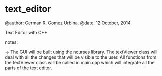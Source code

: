 text_editor
===========
@author: German R. Gomez Urbina.
@date: 12 October, 2014.

Text Editor with C++

notes:

-> The GUI will be built using the ncurses library.
   The textViewer class will deal with all the changes that will be visible
   to the user. 
   All functions from the textViewer class will be called in main.cpp
   which will integrate all the parts of the text editor.
